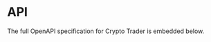 # API

The full OpenAPI specification for Crypto Trader is embedded below.

<div class="fullwidth">
  <div id="redoc"></div>
</div>


<script src="https://cdn.redoc.ly/redoc/latest/bundles/redoc.standalone.js"></script>
<script>
  document.addEventListener('DOMContentLoaded', function() {
    Redoc.init('../api/openapi-contact.yaml', {
      hideHostname: true,
      expandResponses: '200,201',
      pathInMiddlePanel: true,
      theme: {
        spacing: { sectionVertical: 12 },
        colors: { primary: { main: '#3f51b5' } },
        typography: { fontSize: '14px' }
      }
    }, document.getElementById('redoc'));
  });
</script>
